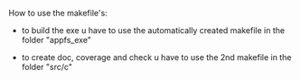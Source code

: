 How to use the makefile's:

* to build the exe u have to use the automatically created makefile in the folder "appfs_exe"

* to create doc, coverage and check u have to use the 2nd makefile in the folder "src/c"